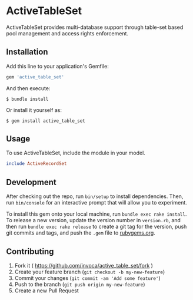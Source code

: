 # ActiveTableSet

ActiveTableSet provides multi-database support through table-set based pool management and access rights enforcement.

## Installation

Add this line to your application's Gemfile:

```ruby
gem 'active_table_set'
```

And then execute:

    $ bundle install

Or install it yourself as:

    $ gem install active_table_set

## Usage

To use ActiveTableSet, include the module in your model.

```ruby
include ActiveRecordSet
```

## Development

After checking out the repo, run `bin/setup` to install dependencies. Then, run `bin/console` for an interactive prompt that will allow you to experiment. 

To install this gem onto your local machine, run `bundle exec rake install`. To release a new version, update the version number in `version.rb`, and then run `bundle exec rake release` to create a git tag for the version, push git commits and tags, and push the `.gem` file to [rubygems.org](https://rubygems.org).

## Contributing

1. Fork it ( https://github.com/invoca/active_table_set/fork )
2. Create your feature branch (`git checkout -b my-new-feature`)
3. Commit your changes (`git commit -am 'Add some feature'`)
4. Push to the branch (`git push origin my-new-feature`)
5. Create a new Pull Request
